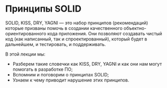 # Принципы SOLID

SOLID, KISS, DRY, YAGNI — это набор принципов (рекомендаций) которые призваны помочь в создании качественного объектно-ориентированного кода приложения. Они позволяют создавать чистый код (как написанный, так и спроектированный), который будет в дальнейшем, и тестировать, и поддерживать.

В этой лекции мы:

- Разберем такие словечки как KISS, DRY, YAGNI и как они нам могут помогать в разработке ПО;
- Вспомним и поговорим о принципах SOLID;
- Узнаем к чему приводит нарушение этих принципов.